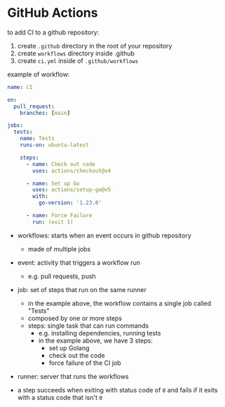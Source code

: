 
# GitHub Actions

to add CI to a github repository:

1. create `.github` directory in the root of your repository
1. create `workflows` directory inside .github
1. create `ci.yml` inside of `.github/workflows`

example of workflow:

```yml
name: CI

on:
  pull_request:
    branches: [main]

jobs:
  tests:
    name: Tests
    runs-on: ubuntu-latest

    steps:
      - name: Check out code
        uses: actions/checkout@v4

      - name: Set up Go
        uses: actions/setup-go@v5
        with:
          go-version: '1.23.0'

      - name: Force Failure
        run: (exit 1)
```

- workflows: starts when an event occurs in github repository
  - made of multiple jobs
- event: activity that triggers a workflow run
  - e.g. pull requests, push
- job: set of steps that run on the same runner
  - in the example above, the workflow contains a single job called "Tests"
  - composed by one or more steps
  - steps: single task that can run commands
    - e.g. installing dependencies, running tests
    - in the example above, we have 3 steps:
      - set up Golang
      - check out the code
      - force failure of the CI job
- runner: server that runs the workflows

- a step succeeds when exiting with status code of `0` and fails if it exits with a status code that isn't `0`

